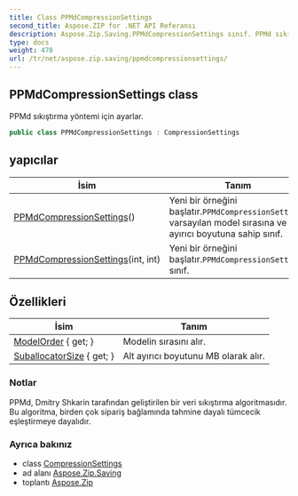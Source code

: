 ```yaml
---
title: Class PPMdCompressionSettings
second_title: Aspose.ZIP for .NET API Referansı
description: Aspose.Zip.Saving.PPMdCompressionSettings sınıf. PPMd sıkıştırma yöntemi için ayarlar.
type: docs
weight: 470
url: /tr/net/aspose.zip.saving/ppmdcompressionsettings/
---
```

## PPMdCompressionSettings class

PPMd sıkıştırma yöntemi için ayarlar.

```csharp
public class PPMdCompressionSettings : CompressionSettings
```

## yapıcılar

| İsim | Tanım |
| --- | --- |
| [PPMdCompressionSettings](ppmdcompressionsettings/#constructor)() | Yeni bir örneğini başlatır.`PPMdCompressionSettings` varsayılan model sırasına ve alt ayırıcı boyutuna sahip sınıf. |
| [PPMdCompressionSettings](ppmdcompressionsettings/#constructor_1)(int, int) | Yeni bir örneğini başlatır.`PPMdCompressionSettings` sınıf. |

## Özellikleri

| İsim | Tanım |
| --- | --- |
| [ModelOrder](../../aspose.zip.saving/ppmdcompressionsettings/modelorder/) { get; } | Modelin sırasını alır. |
| [SuballocatorSize](../../aspose.zip.saving/ppmdcompressionsettings/suballocatorsize/) { get; } | Alt ayırıcı boyutunu MB olarak alır. |

### Notlar

PPMd, Dmitry Shkarin tarafından geliştirilen bir veri sıkıştırma algoritmasıdır. Bu algoritma, birden çok sipariş bağlamında tahmine dayalı tümcecik eşleştirmeye dayalıdır.

### Ayrıca bakınız

* class [CompressionSettings](../compressionsettings/)
* ad alanı [Aspose.Zip.Saving](../../aspose.zip.saving/)
* toplantı [Aspose.Zip](../../)


